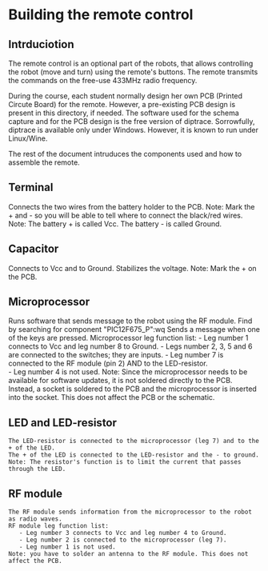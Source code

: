 Building the remote control
===========================

Intrduciotion
-------------

The remote control is an optional part of the robots, that allows controlling the robot (move and turn) using the remote's buttons.
The remote transmits the commands on the free-use 433MHz radio frequency.

During the course, each student normally design her own PCB (Printed Circute Board) for the remote. 
However, a pre-existing PCB design is present in this directory, if needed.
The software used for the schema capture and for the PCB design is the free version of diptrace. Sorrowfully, diptrace is available only under Windows. However, it is known to run under Linux/Wine.

The rest of the document intruduces the components used and how to assemble the remote. 

Terminal
--------
Connects the two wires from the battery holder to the PCB.
    Note: Mark the + and - so you will be able to tell where to connect the black/red wires.
    Note: The battery + is called Vcc. The battery - is called Ground.

Capacitor
---------
Connects to Vcc and to Ground. Stabilizes the voltage.
    Note: Mark the + on the PCB.

Microprocessor
--------------
Runs software that sends message to the robot using the RF module.
    Find by searching for component "PIC12F675_P":wq
    Sends a message when one of the keys are pressed.
    Microprocessor leg function list:
       - Leg number 1 connects to Vcc and leg number 8 to Ground.
       - Legs number 2, 3, 5 and 6 are connected to the switches; they are inputs.
       - Leg number 7 is connected to the RF module (pin 2) AND to the LED-resistor.      
       - Leg number 4 is not used.
    Note: Since the microprocessor needs to be available for software updates, it is not soldered directly to the PCB.
          Instead, a socket is soldered to the PCB and the microprocessor is inserted into the socket.
          This does not affect the PCB or the schematic.

LED and LED-resistor
--------------------
    The LED-resistor is connected to the microprocessor (leg 7) and to the + of the LED.
    The + of the LED is connected to the LED-resistor and the - to ground.
    Note: The resistor's function is to limit the current that passes through the LED.

RF module
---------
    The RF module sends information from the microprocessor to the robot as radio waves.
    RF module leg function list:
       - Leg number 3 connects to Vcc and leg number 4 to Ground.
       - Leg number 2 is connected to the microprocessor (leg 7).
       - Leg number 1 is not used.
    Note: you have to solder an antenna to the RF module. This does not affect the PCB. 
